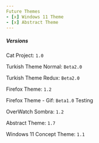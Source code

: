 ```yaml
---
Future Themes
- [x] Windows 11 Theme
- [x] Abstract Theme
---
```


##### Versions
Cat Project: `1.0`

Turkish Theme Normal: `Beta2.0`

Turkish Theme Redux:  `Beta2.0`

Firefox Theme: `1.2`

Firefox Theme - Gif: `Beta1.0` Testing

OverWatch Sombra: `1.2`

Abstract Theme: `1.7`

Windows 11 Concept Theme: `1.1`
